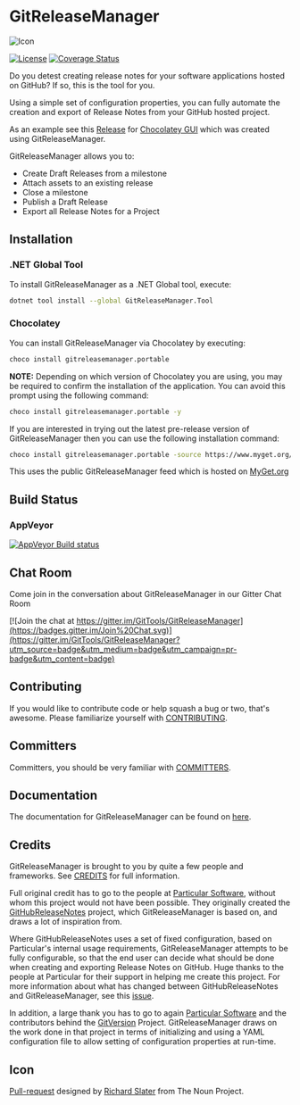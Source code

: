 # GitReleaseManager

![Icon](https://raw.github.com/GitTools/GitReleaseManager/develop/icons/package_icon_no_credit.png)

[![License](https://img.shields.io/:license-mit-blue.svg)](https://gep13.mit-license.org)
[![Coverage Status](https://coveralls.io/repos/GitTools/GitReleaseManager/badge.svg?branch=develop)](https://coveralls.io/r/GitTools/GitReleaseManager?branch=develop)

Do you detest creating release notes for your software applications hosted on GitHub? If so, this is the tool for you.

Using a simple set of configuration properties, you can fully automate the creation and export of Release Notes from your GitHub hosted project.

As an example see this [Release](https://github.com/chocolatey/ChocolateyGUI/releases/tag/0.12.0) for [Chocolatey GUI](https://github.com/chocolatey/ChocolateyGUI) which was created using GitReleaseManager.

GitReleaseManager allows you to:

- Create Draft Releases from a milestone
- Attach assets to an existing release
- Close a milestone
- Publish a Draft Release
- Export all Release Notes for a Project

## Installation

### .NET Global Tool

To install GitReleaseManager as a .NET Global tool, execute:

```sh
dotnet tool install --global GitReleaseManager.Tool
```

### Chocolatey

You can install GitReleaseManager via Chocolatey by executing:

```sh
choco install gitreleasemanager.portable
```

**NOTE:**
Depending on which version of Chocolatey you are using, you may be required to confirm the installation of the application. You can avoid this prompt using the following command:

```sh
choco install gitreleasemanager.portable -y
```

If you are interested in trying out the latest pre-release version of GitReleaseManager then you can use the following installation command:

```sh
choco install gitreleasemanager.portable -source https://www.myget.org/F/grm_develop/ -pre
```

This uses the public GitReleaseManager feed which is hosted on [MyGet.org](https://www.myget.org/)

## Build Status

### AppVeyor

[![AppVeyor Build status](https://ci.appveyor.com/api/projects/status/hfad7hkscfx4423p/branch/develop?svg=true)](https://ci.appveyor.com/project/GitTools/gitreleasemanager/branch/develop)

## Chat Room

Come join in the conversation about GitReleaseManager in our Gitter Chat Room

[![Join the chat at https://gitter.im/GitTools/GitReleaseManager](https://badges.gitter.im/Join%20Chat.svg)](https://gitter.im/GitTools/GitReleaseManager?utm_source=badge&utm_medium=badge&utm_campaign=pr-badge&utm_content=badge)

## Contributing

If you would like to contribute code or help squash a bug or two, that's awesome. Please familiarize yourself with [CONTRIBUTING](https://github.com/GitTools/GitReleaseManager/blob/develop/CONTRIBUTING.md).

## Committers

Committers, you should be very familiar with [COMMITTERS](https://github.com/GitTools/GitReleaseManager/blob/develop/COMMITTERS.md).

## Documentation

The documentation for GitReleaseManager can be found on [here](https://gittools.github.io/GitReleaseManager/docs/).

## Credits

GitReleaseManager is brought to you by quite a few people and frameworks. See [CREDITS](https://github.com/GitTools/GitReleaseManager/blob/develop/CREDITS.md) for full information.

Full original credit has to go to the people at [Particular Software](https://www.particular.net/), without whom this project would not have been possible. They originally created the [GitHubReleaseNotes](https://github.com/Particular/GitHubReleaseNotes) project, which GitReleaseManager is based on, and draws a lot of inspiration from.

Where GitHubReleaseNotes uses a set of fixed configuration, based on Particular's internal usage requirements, GitReleaseManager attempts to be fully configurable, so that the end user can decide what should be done when creating and exporting Release Notes on GitHub. Huge thanks to the people at Particular for their support in helping me create this project. For more information about what has changed between GitHubReleaseNotes and GitReleaseManager, see this [issue](https://github.com/GitTools/GitReleaseManager/issues/24).

In addition, a large thank you has to go to again [Particular Software](https://www.particular.net/) and the contributors behind the [GitVersion](https://github.com/ParticularLabs/GitVersion) Project. GitReleaseManager draws on the work done in that project in terms of initializing and using a YAML configuration file to allow setting of configuration properties at run-time.

## Icon

[Pull-request](https://thenounproject.com/term/pull-request/116189/) designed by [Richard Slater](https://thenounproject.com/richard.slater/) from The Noun Project.
